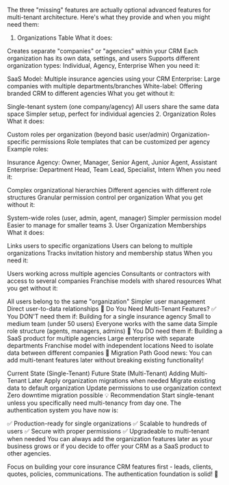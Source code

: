 The three "missing" features are actually optional advanced features for multi-tenant architecture. Here's what they provide and when you might need them:

1. Organizations Table
What it does:

Creates separate "companies" or "agencies" within your CRM
Each organization has its own data, settings, and users
Supports different organization types: Individual, Agency, Enterprise
When you need it:

SaaS Model: Multiple insurance agencies using your CRM
Enterprise: Large companies with multiple departments/branches
White-label: Offering branded CRM to different agencies
What you get without it:

Single-tenant system (one company/agency)
All users share the same data space
Simpler setup, perfect for individual agencies
2. Organization Roles
What it does:

Custom roles per organization (beyond basic user/admin)
Organization-specific permissions
Role templates that can be customized per agency
Example roles:

Insurance Agency: Owner, Manager, Senior Agent, Junior Agent, Assistant
Enterprise: Department Head, Team Lead, Specialist, Intern
When you need it:

Complex organizational hierarchies
Different agencies with different role structures
Granular permission control per organization
What you get without it:

System-wide roles (user, admin, agent, manager)
Simpler permission model
Easier to manage for smaller teams
3. User Organization Memberships
What it does:

Links users to specific organizations
Users can belong to multiple organizations
Tracks invitation history and membership status
When you need it:

Users working across multiple agencies
Consultants or contractors with access to several companies
Franchise models with shared resources
What you get without it:

All users belong to the same "organization"
Simpler user management
Direct user-to-data relationships
🤔 Do You Need Multi-Tenant Features?
✅ You DON'T need them if:
Building for a single insurance agency
Small to medium team (under 50 users)
Everyone works with the same data
Simple role structure (agents, managers, admins)
🏢 You DO need them if:
Building a SaaS product for multiple agencies
Large enterprise with separate departments
Franchise model with independent locations
Need to isolate data between different companies
🚀 Migration Path
Good news: You can add multi-tenant features later without breaking existing functionality!

Current State (Single-Tenant)
Future State (Multi-Tenant)
Adding Multi-Tenant Later
Apply organization migrations when needed
Migrate existing data to default organization
Update permissions to use organization context
Zero downtime migration possible
💡 Recommendation
Start single-tenant unless you specifically need multi-tenancy from day one. The authentication system you have now is:

✅ Production-ready for single organizations
✅ Scalable to hundreds of users
✅ Secure with proper permissions
✅ Upgradeable to multi-tenant when needed
You can always add the organization features later as your business grows or if you decide to offer your CRM as a SaaS product to other agencies.

Focus on building your core insurance CRM features first - leads, clients, quotes, policies, communications. The authentication foundation is solid! 🎯